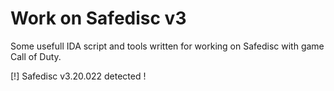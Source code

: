 # Work on Safedisc v3

Some usefull IDA script and tools written for working on Safedisc with game Call of Duty.

[!] Safedisc v3.20.022 detected !
